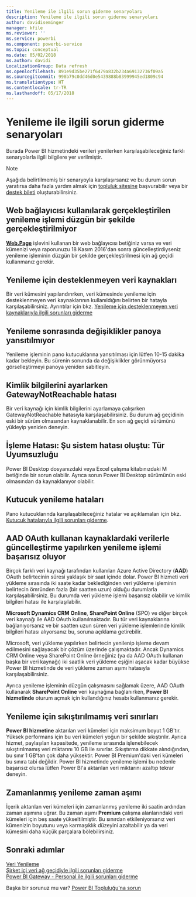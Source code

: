 ```yaml
---
title: Yenileme ile ilgili sorun giderme senaryoları
description: Yenileme ile ilgili sorun giderme senaryoları
author: davidiseminger
manager: kfile
ms.reviewer: ''
ms.service: powerbi
ms.component: powerbi-service
ms.topic: conceptual
ms.date: 05/02/2018
ms.author: davidi
LocalizationGroup: Data refresh
ms.openlocfilehash: 891e9d35be271f6479a832b234a69132736f09a5
ms.sourcegitcommit: 998b79c0dd46d0e5439888b83999945ed1809c94
ms.translationtype: HT
ms.contentlocale: tr-TR
ms.lasthandoff: 05/17/2018
---
```

# <a name="troubleshooting-refresh-scenarios"></a>Yenileme ile ilgili sorun giderme senaryoları
Burada Power BI hizmetindeki verileri yenilerken karşılaşabileceğiniz farklı senaryolarla ilgili bilgilere yer verilmiştir.

> [!NOTE]
> Aşağıda belirtilmemiş bir senaryoyla karşılaşırsanız ve bu durum sorun yaratırsa daha fazla yardım almak için [topluluk sitesine](http://community.powerbi.com/) başvurabilir veya bir [destek bileti](https://powerbi.microsoft.com/support/) oluşturabilirsiniz.
> 
> 

## <a name="refresh-using-web-connector-doesnt-work-properly"></a>Web bağlayıcısı kullanılarak gerçekleştirilen yenileme işlemi düzgün bir şekilde gerçekleştirilmiyor
[**Web.Page**](https://msdn.microsoft.com/library/mt260924.aspx) işlevini kullanan bir web bağlayıcısı betiğiniz varsa ve veri kümenizi veya raporunuzu 18 Kasım 2016'dan sonra güncelleştirdiyseniz yenileme işleminin düzgün bir şekilde gerçekleştirilmesi için ağ geçidi kullanmanız gerekir.

## <a name="unsupported-data-source-for-refresh"></a>Yenileme için desteklenmeyen veri kaynakları
Bir veri kümesini yapılandırırken, veri kümesinde yenileme için desteklenmeyen veri kaynaklarının kullanıldığını belirten bir hatayla karşılaşabilirsiniz. Ayrıntılar için bkz. [Yenileme için desteklenmeyen veri kaynaklarıyla ilgili sorunları giderme](service-admin-troubleshoot-unsupported-data-source-for-refresh.md)

## <a name="dashboard-doesnt-reflect-changes-after-refresh"></a>Yenileme sonrasında değişiklikler panoya yansıtılmıyor
Yenileme işleminin pano kutucuklarına yansıtılması için lütfen 10-15 dakika kadar bekleyin.  Bu sürenin sonunda da değişiklikler görünmüyorsa görselleştirmeyi panoya yeniden sabitleyin.

## <a name="gatewaynotreachable-when-setting-credentials"></a>Kimlik bilgilerini ayarlarken GatewayNotReachable hatası
Bir veri kaynağı için kimlik bilgilerini ayarlamaya çalışırken GatewayNotReachable hatasıyla karşılaşabilirsiniz. Bu durum ağ geçidinin eski bir sürüm olmasından kaynaklanabilir.  En son ağ geçidi sürümünü yükleyip yeniden deneyin.

## <a name="processing-error-the-following-system-error-occurred-type-mismatch"></a>İşleme Hatası: Şu sistem hatası oluştu: Tür Uyumsuzluğu
Power BI Desktop dosyanızdaki veya Excel çalışma kitabınızdaki M betiğinde bir sorun olabilir.  Ayrıca sorun Power BI Desktop sürümünün eski olmasından da kaynaklanıyor olabilir.

## <a name="tile-refresh-errors"></a>Kutucuk yenileme hataları
Pano kutucuklarında karşılaşabileceğiniz hatalar ve açıklamaları için bkz. [Kutucuk hatalarıyla ilgili sorunları giderme](refresh-troubleshooting-tile-errors.md).

## <a name="refresh-fails-when-updating-data-from-sources-that-use-aad-oauth"></a>AAD OAuth kullanan kaynaklardaki verilerle güncelleştirme yapılırken yenileme işlemi başarısız oluyor
Birçok farklı veri kaynağı tarafından kullanılan Azure Active Directory (**AAD**) OAuth belirtecinin süresi yaklaşık bir saat içinde dolar. Power BI hizmeti veri yükleme sırasında iki saate kadar beklediğinden veri yükleme işleminin belirtecin ömründen fazla (bir saatten uzun) olduğu durumlarla karşılaşabilirsiniz. Bu durumda veri yükleme işlemi başarısız olabilir ve kimlik bilgileri hatası ile karşılaşılabilir.

**Microsoft Dynamics CRM Online**, **SharePoint Online** (SPO) ve diğer birçok veri kaynağı ile AAD OAuth kullanılmaktadır. Bu tür veri kaynaklarına bağlanıyorsanız ve bir saatten uzun süren veri yükleme işlemlerinde kimlik bilgileri hatası alıyorsanız bu, soruna açıklama getirebilir.

Microsoft, veri yükleme yapılırken belirtecin yenilenip işleme devam edilmesini sağlayacak bir çözüm üzerinde çalışmaktadır. Ancak Dynamics CRM Online veya SharePoint Online örneğiniz (ya da AAD OAuth kullanan başka bir veri kaynağı) iki saatlik veri yükleme eşiğini aşacak kadar büyükse Power BI hizmetinde de veri yükleme zaman aşımı hatasıyla karşılaşabilirsiniz.

Ayrıca yenileme işleminin düzgün çalışmasını sağlamak üzere, AAD OAuth kullanarak **SharePoint Online** veri kaynağına bağlanırken, **Power BI hizmetinde** oturum açmak için kullandığınız hesabı kullanmanız gerekir.

## <a name="uncompressed-data-limits-for-refresh"></a>Yenileme için sıkıştırılmamış veri sınırları
**Power BI hizmetine** aktarılan veri kümeleri için maksimum boyut 1 GB'tır. Yüksek performans için bu veri kümeleri yoğun bir şekilde sıkıştırılır. Ayrıca hizmet, paylaşılan kapasitede, yenileme sırasında işlenebilecek sıkıştırılmamış veri miktarını 10 GB ile sınırlar. Sıkıştırma dikkate alındığından, bu sınır 1 GB'tan çok daha yüksektir. Power BI Premium'daki veri kümeleri bu sınıra tabi değildir. Power BI hizmetinde yenileme işlemi bu nedenle başarısız olursa lütfen Power BI'a aktarılan veri miktarını azaltıp tekrar deneyin.

## <a name="scheduled-refresh-timeout"></a>Zamanlanmış yenileme zaman aşımı
İçerik aktarılan veri kümeleri için zamanlanmış yenileme iki saatin ardından zaman aşımına uğrar. Bu zaman aşımı **Premium** çalışma alanlarındaki veri kümeleri için beş saate yükseltilmiştir. Bu sınırdan etkileniyorsanız veri kümenizin boyutunu veya karmaşıklık düzeyini azaltabilir ya da veri kümesini daha küçük parçalara bölebilirsiniz.

## <a name="next-steps"></a>Sonraki adımlar
[Veri Yenileme](refresh-data.md)  
[Şirket içi veri ağ geçidiyle ilgili sorunları giderme](service-gateway-onprem-tshoot.md)  
[Power BI Gateway - Personal ile ilgili sorunları giderme](service-admin-troubleshooting-power-bi-personal-gateway.md)  

Başka bir sorunuz mu var? [Power BI Topluluğu'na sorun](http://community.powerbi.com/)

